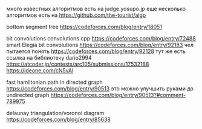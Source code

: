 много известных алгоритмов есть на judge.yosupo.jp
еще несколько алгоритмов есть на https://github.com/the-tourist/algo

bottom segment tree https://codeforces.com/blog/entry/18051

bit convolutions
convolutions.cpp https://codeforces.com/blog/entry/72488
smart Elegia bit convolutions https://codeforces.com/blog/entry/92183
чел пытается понять https://codeforces.com/blog/entry/92128
тут же есть ссылка на библиотеку dario2994
https://atcoder.jp/contests/arc105/submissions/17532188
https://ideone.com/cN5vAl

fast hamiltonian path in directed graph https://codeforces.com/blog/entry/90513
это можно улучшить руками до undirected graph https://codeforces.com/blog/entry/90513?#comment-789975

delaunay triangulation/voronoi diagram 
https://codeforces.com/blog/entry/85638

